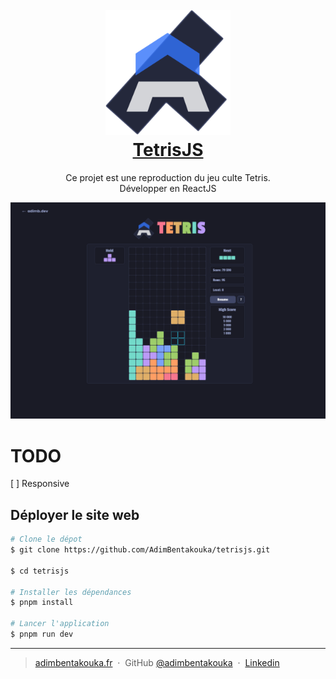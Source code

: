 <h1 align="center">
  <br>
  <img src="public/images/icons/logo.svg" alt="icon app" width="200">
  <br>
  <a href="https://tetris.adimb.dev">TetrisJS</a>
  <br>
</h1>

<p align="center">
    Ce projet est une reproduction du jeu culte Tetris. <br />
Développer en ReactJS 
</p>



![screenshot](./public/images/maquette.png)

# TODO
[ ] Responsive
## Déployer le site web

```bash
# Clone le dépot
$ git clone https://github.com/AdimBentakouka/tetrisjs.git

$ cd tetrisjs

# Installer les dépendances
$ pnpm install

# Lancer l'application
$ pnpm run dev
```

---

> [adimbentakouka.fr](https://adimbentakouka.fr) &nbsp;&middot;&nbsp;
> GitHub [@adimbentakouka](https://github.com/adimbentakouka) &nbsp;&middot;&nbsp;
> [Linkedin](https://fr.linkedin.com/in/adim-bentakouka)